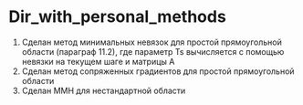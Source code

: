 # Dir_with_personal_methods
1. Сделан метод минимальных невязок для простой прямоугольной области (параграф 11.2), где параметр Ts вычисляется с помощью невязки на текущем шаге и матрицы А
2. Сделан метод сопряженных градиентов для простой прямоугольной области
3. Сделан ММН для нестандартной области
